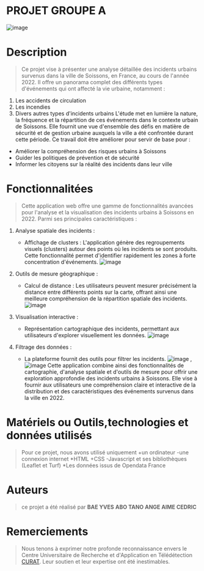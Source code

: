 # PROJET GROUPE A      
![image](https://github.com/user-attachments/assets/72ad1da5-bd3b-4fd5-9dc3-39a08b026ad8)

# Description 
> Ce projet vise à présenter une analyse détaillée des incidents urbains survenus dans la ville de Soissons, en France, au cours de l'année 2022. Il offre un panorama complet des différents types d'événements qui ont affecté la vie urbaine, notamment :
1. Les accidents de circulation
2. Les incendies
3. Divers autres types d'incidents urbains
L'étude met en lumière la nature, la fréquence et la répartition de ces événements dans le contexte urbain de Soissons. Elle fournit une vue d'ensemble des défis en matière de sécurité et de gestion urbaine auxquels la ville a été confrontée durant cette période.
Ce travail doit être améliorer pour servir de base pour :
- Améliorer la compréhension des risques urbains à Soissons
- Guider les politiques de prévention et de sécurité
- Informer les citoyens sur la réalité des incidents dans leur ville

# Fonctionnalitées
> Cette application web offre une gamme de fonctionnalités avancées pour l'analyse et la visualisation des incidents urbains à Soissons en 2022. Parmi ses principales caractéristiques :
1. Analyse spatiale des incidents :
   - Affichage de clusters : L'application génère des regroupements visuels (clusters) autour des points où les incidents se sont produits. Cette fonctionnalité permet d'identifier rapidement les zones à forte concentration d'événements.
![image](https://github.com/user-attachments/assets/fce23022-1ab2-4bca-8489-5df3f85614b5)
2. Outils de mesure géographique :
   - Calcul de distance : Les utilisateurs peuvent mesurer précisément la distance entre différents points sur la carte, offrant ainsi une meilleure compréhension de la répartition spatiale des incidents.
![image](https://github.com/user-attachments/assets/b99e705f-f9dd-41c8-a379-9645b3653664)
3. Visualisation interactive :
   - Représentation cartographique des incidents, permettant aux utilisateurs d'explorer visuellement les données.
![image](https://github.com/user-attachments/assets/ad92867b-bc02-4a75-bfe4-231bae1c0f26)

4. Filtrage des données :
   - La plateforme fournit  des outils pour filtrer les incidents.
![image](https://github.com/user-attachments/assets/de766d9b-2000-419d-95d8-b7808cd272e2) , ![image](https://github.com/user-attachments/assets/fe893803-554b-4960-ad71-0f8159c45d18)
Cette application combine ainsi des fonctionnalités de cartographie, d'analyse spatiale et d'outils de mesure pour offrir une exploration approfondie des incidents urbains à Soissons. Elle vise à fournir aux utilisateurs une compréhension claire et interactive de la distribution et des caractéristiques des événements survenus dans la ville en 2022.

# Matériels ou Outils,technologies et données utilisés
> Pour ce projet, nous avons utilisé uniquement
+un ordinateur
-une connexion internet
*HTML
+CSS
-Javascript et ses bibliothèques (Leaflet et Turf)
*Les données issus de Opendata France
# Auteurs
> ce projet a été réalisé par
> **BAE YVES**
> **ABO TANO ANGE AIME CEDRIC**

# Remerciements
> Nous tenons à exprimer notre profonde reconnaissance envers le Centre Universitaire de Recherche et d'Application en Télédétection [CURAT](https://curat-edu.org/admission-inscription/). Leur soutien et leur expertise ont été inestimables.

